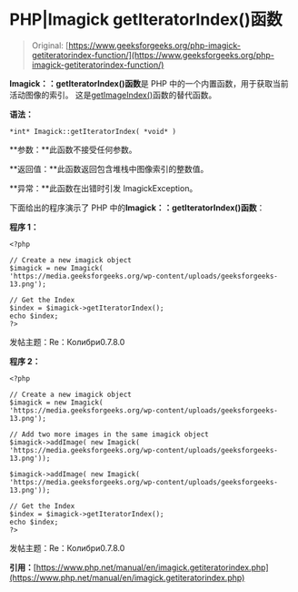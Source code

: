 # PHP|Imagick getIteratorIndex()函数

> Original: [https://www.geeksforgeeks.org/php-imagick-getiteratorindex-function/](https://www.geeksforgeeks.org/php-imagick-getiteratorindex-function/)

**Imagick：：getIteratorIndex()函数**是 PHP 中的一个内置函数，用于获取当前活动图像的索引。 这是[getImageIndex()](https://www.geeksforgeeks.org/php-imagick-getimageindex-function/)函数的替代函数。

**语法：**

```
*int* Imagick::getIteratorIndex( *void* )
```

**参数：**此函数不接受任何参数。

**返回值：**此函数返回包含堆栈中图像索引的整数值。

**异常：**此函数在出错时引发 ImagickException。

下面给出的程序演示了 PHP 中的**Imagick：：getIteratorIndex()函数**：

**程序 1：**

```
<?php 

// Create a new imagick object 
$imagick = new Imagick( 
'https://media.geeksforgeeks.org/wp-content/uploads/geeksforgeeks-13.png'); 

// Get the Index 
$index = $imagick->getIteratorIndex(); 
echo $index; 
?> 
```

发帖主题：Re：Колибри0.7.8.0

**程序 2：**

```
<?php 

// Create a new imagick object 
$imagick = new Imagick( 
'https://media.geeksforgeeks.org/wp-content/uploads/geeksforgeeks-13.png'); 

// Add two more images in the same imagick object 
$imagick->addImage( new Imagick( 
'https://media.geeksforgeeks.org/wp-content/uploads/geeksforgeeks-13.png')); 

$imagick->addImage( new Imagick( 
'https://media.geeksforgeeks.org/wp-content/uploads/geeksforgeeks-13.png')); 

// Get the Index 
$index = $imagick->getIteratorIndex(); 
echo $index; 
?> 
```

发帖主题：Re：Колибри0.7.8.0

**引用：**[https://www.php.net/manual/en/imagick.getiteratorindex.php](https://www.php.net/manual/en/imagick.getiteratorindex.php)